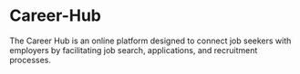 # Career-Hub
The Career Hub is an online platform designed to connect job seekers with employers by facilitating job search, applications, and recruitment processes. 
